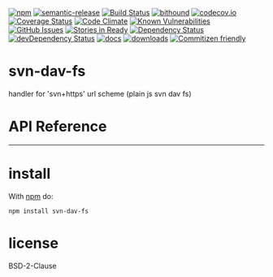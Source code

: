 [![npm](https://img.shields.io/npm/v/svn-dav-fs.svg)](https://www.npmjs.com/package/svn-dav-fs)
[![semantic-release](https://img.shields.io/badge/%20%20%F0%9F%93%A6%F0%9F%9A%80-semantic--release-e10079.svg)](https://github.com/arlac77/svn-dav-fs)
[![Build Status](https://secure.travis-ci.org/arlac77/svn-dav-fs.png)](http://travis-ci.org/arlac77/svn-dav-fs)
[![bithound](https://www.bithound.io/github/arlac77/svn-dav-fs/badges/score.svg)](https://www.bithound.io/github/arlac77/svn-dav-fs)
[![codecov.io](http://codecov.io/github/arlac77/svn-dav-fs/coverage.svg?branch=master)](http://codecov.io/github/arlac77/svn-dav-fs?branch=master)
[![Coverage Status](https://coveralls.io/repos/arlac77/svn-dav-fs/badge.svg)](https://coveralls.io/r/arlac77/svn-dav-fs)
[![Code Climate](https://codeclimate.com/github/arlac77/svn-dav-fs/badges/gpa.svg)](https://codeclimate.com/github/arlac77/svn-dav-fs)
[![Known Vulnerabilities](https://snyk.io/test/github/arlac77/svn-dav-fs/badge.svg)](https://snyk.io/test/github/arlac77/svn-dav-fs)
[![GitHub Issues](https://img.shields.io/github/issues/arlac77/svn-dav-fs.svg?style=flat-square)](https://github.com/arlac77/svn-dav-fs/issues)
[![Stories in Ready](https://badge.waffle.io/arlac77/svn-dav-fs.svg?label=ready&title=Ready)](http://waffle.io/arlac77/svn-dav-fs)
[![Dependency Status](https://david-dm.org/arlac77/svn-dav-fs.svg)](https://david-dm.org/arlac77/svn-dav-fs)
[![devDependency Status](https://david-dm.org/arlac77/svn-dav-fs/dev-status.svg)](https://david-dm.org/arlac77/svn-dav-fs#info=devDependencies)
[![docs](http://inch-ci.org/github/arlac77/svn-dav-fs.svg?branch=master)](http://inch-ci.org/github/arlac77/svn-dav-fs)
[![downloads](http://img.shields.io/npm/dm/svn-dav-fs.svg?style=flat-square)](https://npmjs.org/package/svn-dav-fs)
[![Commitizen friendly](https://img.shields.io/badge/commitizen-friendly-brightgreen.svg)](http://commitizen.github.io/cz-cli/)

svn-dav-fs
==========
handler for 'svn+https' url scheme (plain js svn dav fs)

# API Reference

* * *

install
=======

With [npm](http://npmjs.org) do:

```shell
npm install svn-dav-fs
```

license
=======

BSD-2-Clause
